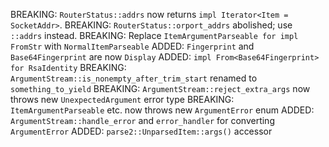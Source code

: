 BREAKING: `RouterStatus::addrs` now returns `impl Iterator<Item = SocketAddr>`.
BREAKING: `RouterStatus::orport_addrs` abolished; use `::addrs` instead.
BREAKING: Replace `ItemArgumentParseable for impl FromStr` with `NormalItemParseable`
ADDED: `Fingerprint` and `Base64Fingerprint` are now `Display`
ADDED: `impl From<Base64Fingerprint> for RsaIdentity`
BREAKING: `ArgumentStream::is_nonempty_after_trim_start` renamed to `something_to_yield`
BREAKING: `ArgumentStream::reject_extra_args` now throws new `UnexpectedArgument` error type
BREAKING: `ItemArgumentParseable` etc. now throws new `ArgumentError` enum
ADDED: `ArgumentStream::handle_error` and `error_handler` for converting `ArgumentError`
ADDED: `parse2::UnparsedItem::args()` accessor

